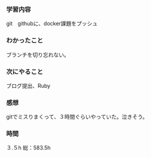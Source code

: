### 学習内容
git　githubに、docker課題をプッシュ
### わかったこと
ブランチを切り忘れない。
### 次にやること
ブログ提出、Ruby
### 感想
gitでミスりまくって、３時間ぐらいやっていた。泣きそう。
### 時間
３.５h
総：583.5h
